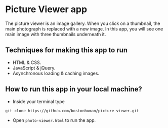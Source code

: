 # Picture Viewer app

The picture viewer is an image gallery. When you click on a thumbnail, the main photograph is replaced with a new image. In this app, you will see one main image with three thumbnails underneath it.

## Techniques for making this app to run
* HTML & CSS.
* JavaScript & jQuery.
* Asynchronous loading & caching images.

## How to run this app in your local machine?

* Inside your terminal type
```
git clone https://github.com/bostonhuman/picture-viewer.git
```
* Open `photo-viewer.html` to run the app.
